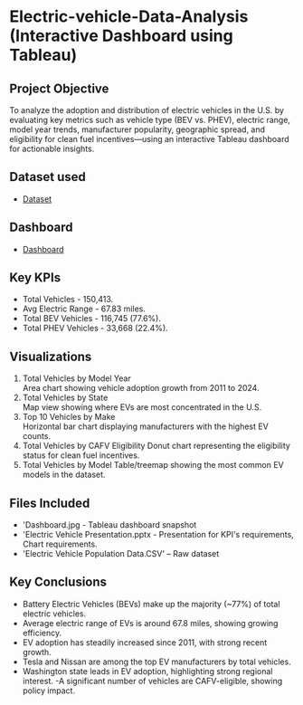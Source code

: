 # Electric-vehicle-Data-Analysis (Interactive Dashboard using Tableau)

## Project Objective
To analyze the adoption and distribution of electric vehicles in the U.S. by evaluating key metrics such as vehicle type (BEV vs. PHEV), electric range, model year trends, manufacturer popularity, geographic spread, and eligibility for clean fuel incentives—using an interactive Tableau dashboard for actionable insights.

## Dataset used
- <a href="https://github.com/Gowra-2001/Electric-vehicle-Data-Analysis/blob/main/Electric_Vehicle_Population_Data%20(1).csv.zip">Dataset</a>
## Dashboard
- <a href="https://github.com/Gowra-2001/Electric-vehicle-Data-Analysis/blob/main/Dashboard%20.jpg">Dashboard</a>

## Key KPIs
- Total Vehicles - 150,413.
- Avg Electric Range - 67.83 miles.
- Total BEV Vehicles - 116,745 (77.6%). 
- Total PHEV Vehicles - 33,668 (22.4%). 

## Visualizations
1. Total Vehicles by Model Year  
   Area chart showing vehicle adoption growth from 2011 to 2024.
2. Total Vehicles by State  
   Map view showing where EVs are most concentrated in the U.S.
3. Top 10 Vehicles by Make  
   Horizontal bar chart displaying manufacturers with the highest EV counts.
4. Total Vehicles by CAFV Eligibility 
   Donut chart representing the eligibility status for clean fuel incentives.
5. Total Vehicles by Model 
   Table/treemap showing the most common EV models in the dataset.

## Files Included
- 'Dashboard.jpg - Tableau dashboard snapshot  
- 'Electric Vehicle Presentation.pptx - Presentation for KPI's requirements, Chart requirements.  
- 'Electric Vehicle Population Data.CSV' – Raw dataset

## Key Conclusions
- Battery Electric Vehicles (BEVs) make up the majority (~77%) of total electric vehicles.
- Average electric range of EVs is around 67.8 miles, showing growing efficiency.
- EV adoption has steadily increased since 2011, with strong recent growth.
- Tesla and Nissan are among the top EV manufacturers by total vehicles.
- Washington state leads in EV adoption, highlighting strong regional interest.
-A significant number of vehicles are CAFV-eligible, showing policy impact.
